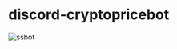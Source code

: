 ﻿# discord-cryptopricebot
![ssbot](https://github.com/farizulhammi/discord-cryptopricebot/blob/abe79a03b0e857bf2ca7db1d9f83df62c74de079/image.png)
